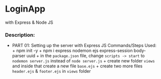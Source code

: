 # LoginApp
with Express &amp; Node JS

### Description:

+ PART 01: Setting up the server with Express JS
          Commands/Steps Used:
            + npm init -y
            + npm i express nodemon ejs express-session body-parser uuid
            + in the `package.json` file, change `scripts -> start` to `nodemon server.js` instead of `node server.js`
            + create new folder `views` and inside that create a new file `base.ejs`
            + create two more files `header.ejs` & `footer.ejs` in `views` folder

